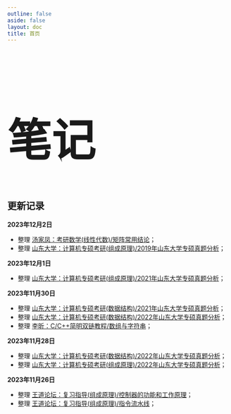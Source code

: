 ```yaml
---
outline: false
aside: false
layout: doc
title: 首页
---
```




<div class="home-title">
<h1  style="font-family: 'Liu Jian Mao Cao'; font-size:100px;">笔记</h1>
</div>


## 更新记录

**2023年12月2日**

- 整理 [汤家凤：考研数学(线性代数)/矩阵常用结论](Mathematics/SDU/Linear-Algebra/chapter-2-important)；
- 整理 [山东大学：计算机专硕考研(组成原理)/2019年山东大学专硕真题分析](/Basement/SDU/2019)；

**2023年12月1日**

- 整理 [山东大学：计算机专硕考研(组成原理)/2021年山东大学专硕真题分析](/Basement/SDU/2021)；


**2023年11月30日**
- 整理 [山东大学：计算机专硕考研(数据结构)/2021年山东大学专硕真题分析](/Program/SDU/2021)；
- 整理 [山东大学：计算机专硕考研(数据结构)/2022年山东大学专硕真题分析](/Program/SDU/2022)；
- 整理 [李昕：C/C++简明双链教程/数组与字符串](/Program/CPP/CPP-with-LIXIN/chapter-5-important)；


**2023年11月28日**
- 整理 [山东大学：计算机专硕考研(数据结构)/2022年山东大学专硕真题分析](/Program/SDU/2022)；
- 整理 [山东大学：计算机专硕考研(组成原理)/2022年山东大学专硕真题分析](/Basement/SDU/2022)；

**2023年11月26日**
- 整理 [王道论坛：复习指导(组成原理)/控制器的功能和工作原理](/Basement/Wang-Dao/chapter-5-4)；
- 整理 [王道论坛：复习指导(组成原理)/指令流水线](/Basement/Wang-Dao/chapter-5-6)；


